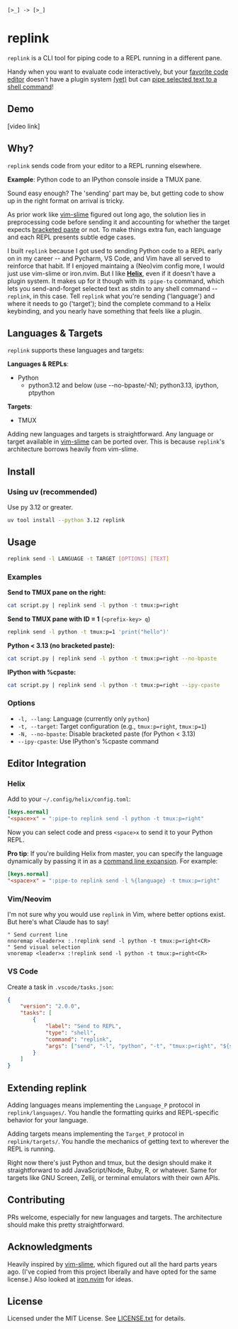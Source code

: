 ```text
[>_] -> [>_]
```

# replink

`replink` is a CLI tool for piping code to a REPL running in a different pane.

Handy when you want to evaluate code interactively, but your [favorite code editor](https://docs.helix-editor.com/master/) doesn't have a plugin system [(yet)](https://github.com/helix-editor/helix/pull/8675) but can [pipe selected text to a shell command](https://docs.helix-editor.com/commands.html#:~:text=the%20shell%20command.-,%3Apipe%2Dto,-Pipe%20each%20selection)!

## Demo

[video link]

## Why?

`replink` sends code from your editor to a REPL running elsewhere.

**Example**: Python code to an IPython console inside a TMUX pane.

Sound easy enough? The 'sending' part may be, but getting code to show up in the right format on arrival is tricky.

As prior work like [vim-slime](https://github.com/jpalardy/vim-slime) figured out long ago, the solution lies in preprocessing code before sending it and accounting for whether the target expects [bracketed paste](https://cirw.in/blog/bracketed-paste) or not. To make things extra fun, each language and each REPL presents subtle edge cases.

I built `replink` because I got used to sending Python code to a REPL early on in my career -- and Pycharm, VS Code, and Vim have all served to reinforce that habit. If I enjoyed maintaing a (Neo)vim config more, I would just use vim-slime or iron.nvim. But I like [**Helix**](https://docs.helix-editor.com/master/), even if it doesn't have a plugin system. It makes up for it though with its `:pipe-to` command, which lets you send-and-forget selected text as stdin to any shell command -- `replink`, in this case. Tell `replink` what you're sending ('language') and where it needs to go ('target'); bind the complete command to a Helix keybinding, and you nearly have something that feels like a plugin.

## Languages & Targets

`replink` supports these languages and targets:

**Languages & REPLs**:

- Python
    + python3.12 and below (use --no-bpaste/-N); python3.13, ipython, ptpython

**Targets**:

- TMUX

Adding new languages and targets is straightforward. Any language or target available in [vim-slime](https://github.com/jpalardy/vim-slime) can be ported over. This is because `replink`'s architecture borrows heavily from vim-slime.

## Install

### Using uv (recommended)

Use py 3.12 or greater.

```bash
uv tool install --python 3.12 replink
```

## Usage

```bash
replink send -l LANGUAGE -t TARGET [OPTIONS] [TEXT]
```

### Examples

**Send to TMUX pane on the right:**
```bash
cat script.py | replink send -l python -t tmux:p=right
```

**Send to TMUX pane with ID = 1** (`<prefix-key> q`)
```bash
replink send -l python -t tmux:p=1 'print("hello")'
```

**Python < 3.13 (no bracketed paste):**
```bash
cat script.py | replink send -l python -t tmux:p=right --no-bpaste
```

**IPython with %cpaste:**
```bash
cat script.py | replink send -l python -t tmux:p=right --ipy-cpaste
```

### Options

- `-l, --lang`: Language (currently only `python`)
- `-t, --target`: Target configuration (e.g., `tmux:p=right`, `tmux:p=1`)
- `-N, --no-bpaste`: Disable bracketed paste (for Python < 3.13)
- `--ipy-cpaste`: Use IPython's %cpaste command

## Editor Integration

### Helix

Add to your `~/.config/helix/config.toml`:

```toml
[keys.normal]
"<space>x" = ":pipe-to replink send -l python -t tmux:p=right"
```

Now you can select code and press `<space>x` to send it to your Python REPL.


**Pro tip**: If you're building Helix from master, you can specify the language dynamically by passing it in as a [command line expansion](https://docs.helix-editor.com/master/command-line.html#expansions). For example:

```toml
[keys.normal]
"<space>x" = ":pipe-to replink send -l %{language} -t tmux:p=right"
```

### Vim/Neovim

I'm not sure why you would use `replink` in Vim, where better options exist. But here's what Claude has to say!

```vim
" Send current line
nnoremap <leader>x :.!replink send -l python -t tmux:p=right<CR>
" Send visual selection
vnoremap <leader>x :!replink send -l python -t tmux:p=right<CR>
```

### VS Code

Create a task in `.vscode/tasks.json`:

```json
{
    "version": "2.0.0",
    "tasks": [
        {
            "label": "Send to REPL",
            "type": "shell",
            "command": "replink",
            "args": ["send", "-l", "python", "-t", "tmux:p=right", "${selectedText}"]
        }
    ]
}
```

## Extending replink

Adding languages means implementing the `Language_P` protocol in `replink/languages/`. You handle the formatting quirks and REPL-specific behavior for your language.

Adding targets means implementing the `Target_P` protocol in `replink/targets/`. You handle the mechanics of getting text to wherever the REPL is running.

Right now there's just Python and tmux, but the design should make it straightforward to add JavaScript/Node, Ruby, R, or whatever. Same for targets like GNU Screen, Zellij, or terminal emulators with their own APIs.

## Contributing

PRs welcome, especially for new languages and targets. The architecture should make this pretty straightforward.

## Acknowledgments

Heavily inspired by [vim-slime](https://github.com/jpalardy/vim-slime), which figured out all the hard parts years ago. (I've copied from this project liberally and have opted for the same license.) Also looked at [iron.nvim](https://github.com/Vigemus/iron.nvim) for ideas.


## License

Licensed under the MIT License. See [LICENSE.txt](LICENSE.txt) for details.


